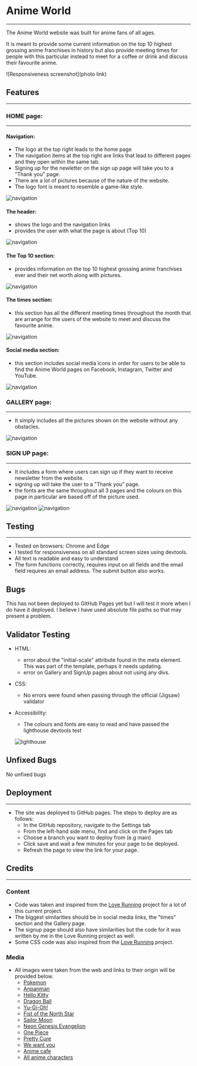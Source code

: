 # Anime World
---
The Anime World website was built for anime fans of all ages.

It is meant to provide some current information on the top 10 highest grossing anime franchises in history but also provide meeting times for people with this particular instead to meet for a coffee or drink and discuss their favourite anime.

![Responsiveness screenshot](photo link)

## Features
---
### HOME page:
---
#### Navigation:

- The logo at the top right leads to the home page
- The navigation items at the top right are links that lead to different pages and they open within the same tab.
- Signing up for the newletter on the sign up page will take you to a "Thank you" page.
- There are a lot of pictures because of the nature of the website.
- The logo font is meant to resemble a game-like style.

![navigation](/assets/images/navigation.png)

#### The header:

- shows the logo and the navigation links
- provides the user with what the page is about (Top 10)

![navigation](/assets/images/header.png)


#### The Top 10 section:

- provides information on the top 10 highest grossing anime franchises ever and their net worth along with pictures.

![navigation](/assets/images/top10.png)

#### The times section:

- this section has all the different meeting times throughout the month that are arrange for the users of the website to meet and discuss the favourite anime. 

![navigation](/assets/images/times.png)

#### Social media section:

- this section includes social media icons in order for users to be able to find the Anime World pages on Facebook, Instagram, Twitter and YouTube.

![navigation](/assets/images/socials.png)

### GALLERY page:
---
- It simply includes all the pictures shown on the website without any obstacles. 

![navigation](/assets/images/gallery.png)

### SIGN UP page:
---
- It includes a form where users can sign up if they want to receive newsletter from the website. 
- signing up will take the user to a "Thank you" page.
- the fonts are the same throughout all 3 pages and the colours on this page in particular are based off of the picture used.

![navigation](/assets/images/signup.png)
![navigation](/assets/images/thank-you.png)

## Testing
---
- Tested on browsers: Chrome and Edge
- I tested for responsiveness on all standard screen sizes using devtools.
- All text is readable and easy to understand
- The form functions correctly, requires input on all fields and the email field requires an email address. The submit button also works.

## Bugs

This has not been deployed to GitHub Pages yet but I will test it more when I do have it deployed.
I believe I have used absolute file paths so that may present a problem.

## Validator Testing

- HTML:
    - error about the "initial-scale" attribute found in the meta element. This was part of the template, perhaps it needs updating.
    - error on Gallery and SignUp pages about not using any divs.

- CSS:
    - No errors were found when passing through the official (Jigsaw) validator

- Accessibility:
    - The colours and fonts are easy to read and have passed the lighthouse devtools test

    ![lighthouse](assets/images/lighthouse.png)

## Unfixed Bugs

No unfixed bugs

## Deployment
---
- The site was deployed to GitHub pages. The steps to deploy are as follows:
    - In the GitHub repository, navigate to the Settings tab
    - From the left-hand side menu, find and click on the Pages tab
    - Choose a branch you want to deploy from (e.g main)
    - Click save and wait a few minutes for your page to be deployed.
    - Refresh the page to view the link for your page. 

## Credits
---
### Content
- Code was taken and inspired from the [Love Running](https://github.com/otherworldly94b/love-running) project for a lot of this current project.
- The biggest similarities should be in social media links, the "times" section and the Gallery page.
- The signup page should also have similarities but the code for it was written by me in the Love Running project as well.
- Some CSS code was also inspired from the [Love Running](https://github.com/otherworldly94b/love-running) project.

### Media
- All images were taken from the web and links to their origin  will be provided below.
    - [Pokemon](https://www.imdb.com/title/tt0168366/)
    - [Anpanman](https://myanimelist.net/anime/1960/Sore_Ike_Anpanman)
    - [Hello Kitty](https://en.wikipedia.org/wiki/Hello_Kitty)
    - [Dragon Ball](https://www.imdb.com/title/tt0088509/)
    - [Yu-Gi-Oh!](https://www.imdb.com/title/tt0249327/)
    - [Fist of the North Star](https://en.wikipedia.org/wiki/Fist_of_the_North_Star)
    - [Sailor Moon](https://www.imdb.com/title/tt0114327/)
    - [Neon Genesis Evangelion](https://www.imdb.com/title/tt0112159/)
    - [One Piece](https://www.imdb.com/title/tt0388629/)
    - [Pretty Cure](https://prettycure.fandom.com/wiki/Smile_Pretty_Cure!)
    - [We want you](https://www.pinterest.com/pin/i-need-you-for-nerv--75364993734479331/)
    - [Anime cafe](https://wallpapers.com/cafe-anime)
    - [All anime characters](https://wallpaperaccess.com/anime-all-characters-hd)